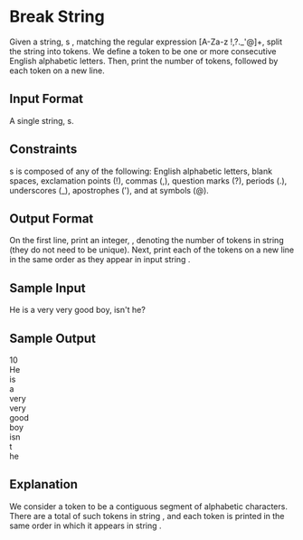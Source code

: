 # Break String

Given a string, s , matching the regular expression [A-Za-z !,?._'@]+, split the string into tokens. We define a token to be one or more consecutive English alphabetic letters. Then, print the number of tokens, followed by each token on a new line.

## Input Format

A single string, s.

## Constraints
s is composed of any of the following: English alphabetic letters, blank spaces, exclamation points (!), commas (,), question marks (?), periods (.), underscores (_), apostrophes ('), and at symbols (@).

## Output Format
On the first line, print an integer, , denoting the number of tokens in string  (they do not need to be unique). Next, print each of the  tokens on a new line in the same order as they appear in input string .

## Sample Input
He is a very very good boy, isn't he?

## Sample Output
10<br>
He<br>
is<br>
a<br>
very<br>
very<br>
good<br>
boy<br>
isn<br>
t<br>
he<br>

## Explanation
We consider a token to be a contiguous segment of alphabetic characters. There are a total of  such tokens in string , and each token is printed in the same order in which it appears in string .

